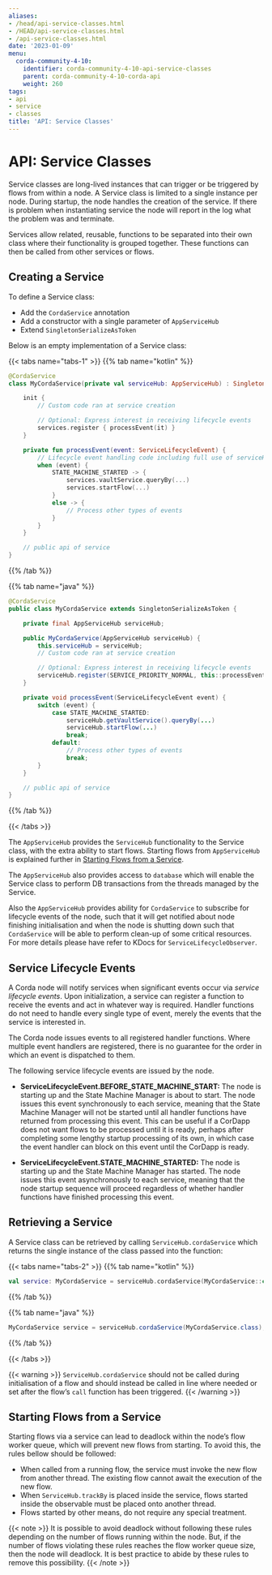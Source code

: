 ```yaml
---
aliases:
- /head/api-service-classes.html
- /HEAD/api-service-classes.html
- /api-service-classes.html
date: '2023-01-09'
menu:
  corda-community-4-10:
    identifier: corda-community-4-10-api-service-classes
    parent: corda-community-4-10-corda-api
    weight: 260
tags:
- api
- service
- classes
title: 'API: Service Classes'
---
```





# API: Service Classes

Service classes are long-lived instances that can trigger or be triggered by flows from within a node. A Service class is limited to a
single instance per node. During startup, the node handles the creation of the service. If there is problem when instantiating service
the node will report in the log what the problem was and terminate.

Services allow related, reusable, functions to be separated into their own class where their functionality is
grouped together. These functions can then be called from other services or flows.

## Creating a Service

To define a Service class:

* Add the `CordaService` annotation
* Add a constructor with a single parameter of `AppServiceHub`
* Extend `SingletonSerializeAsToken`

Below is an empty implementation of a Service class:

{{< tabs name="tabs-1" >}}
{{% tab name="kotlin" %}}
```kotlin
@CordaService
class MyCordaService(private val serviceHub: AppServiceHub) : SingletonSerializeAsToken() {

    init {
        // Custom code ran at service creation

        // Optional: Express interest in receiving lifecycle events
        services.register { processEvent(it) }
    }

    private fun processEvent(event: ServiceLifecycleEvent) {
        // Lifecycle event handling code including full use of serviceHub
        when (event) {
            STATE_MACHINE_STARTED -> {
                services.vaultService.queryBy(...)
                services.startFlow(...)
            }
            else -> {
                // Process other types of events
            }
        }
    }

    // public api of service
}
```
{{% /tab %}}

{{% tab name="java" %}}
```java
@CordaService
public class MyCordaService extends SingletonSerializeAsToken {

    private final AppServiceHub serviceHub;

    public MyCordaService(AppServiceHub serviceHub) {
        this.serviceHub = serviceHub;
        // Custom code ran at service creation

        // Optional: Express interest in receiving lifecycle events
        serviceHub.register(SERVICE_PRIORITY_NORMAL, this::processEvent);
    }

    private void processEvent(ServiceLifecycleEvent event) {
        switch (event) {
            case STATE_MACHINE_STARTED:
                serviceHub.getVaultService().queryBy(...)
                serviceHub.startFlow(...)
                break;
            default:
                // Process other types of events
                break;
        }
    }

    // public api of service
}
```
{{% /tab %}}

{{< /tabs >}}

The `AppServiceHub` provides the `ServiceHub` functionality to the Service class, with the extra ability to start flows. Starting flows
from `AppServiceHub` is explained further in [Starting Flows from a Service](#starting-flows-from-a-service).

The `AppServiceHub` also provides access to `database` which will enable the Service class to perform DB transactions from the threads
managed by the Service.

Also the `AppServiceHub` provides ability for `CordaService` to subscribe for lifecycle events of the node, such that it will get notified
about node finishing initialisation and when the node is shutting down such that `CordaService` will be able to perform clean-up of some
critical resources. For more details please have refer to KDocs for `ServiceLifecycleObserver`.

## Service Lifecycle Events

A Corda node will notify services when significant events occur via *service lifecycle events*. Upon initialization, a service can register a function to receive the events and act in whatever way is required. Handler functions do not need to handle every single type of event, merely the events that the service is interested in.

The Corda node issues events to all registered handler functions. Where multiple event handlers are registered, there is no guarantee for the order in which an event is dispatched to them.

The following service lifecycle events are issued by the node.

* **ServiceLifecycleEvent.BEFORE_STATE_MACHINE_START:** The node is starting up and the State Machine Manager is about to start.
The node issues this event synchronously to each service, meaning that the State Machine Manager will not be started until all handler functions have returned from processing this event. This can be useful if a CorDapp does not want flows to be processed until it is ready, perhaps after completing some lengthy startup processing of its own, in which case the event handler can block on this event until the CorDapp is ready.

* **ServiceLifecycleEvent.STATE_MACHINE_STARTED:** The node is starting up and the State Machine Manager has started.
The node issues this event asynchronously to each service, meaning that the node startup sequence will proceed regardless of whether handler functions have finished processing this event.

## Retrieving a Service

A Service class can be retrieved by calling `ServiceHub.cordaService` which returns the single instance of the class passed into the function:

{{< tabs name="tabs-2" >}}
{{% tab name="kotlin" %}}
```kotlin
val service: MyCordaService = serviceHub.cordaService(MyCordaService::class.java)
```
{{% /tab %}}

{{% tab name="java" %}}
```java
MyCordaService service = serviceHub.cordaService(MyCordaService.class);
```
{{% /tab %}}

{{< /tabs >}}


{{< warning >}}
`ServiceHub.cordaService` should not be called during initialisation of a flow and should instead be called in line where
needed or set after the flow’s `call` function has been triggered.
{{< /warning >}}

## Starting Flows from a Service

Starting flows via a service can lead to deadlock within the node’s flow worker queue, which will prevent new flows from
starting. To avoid this, the rules bellow should be followed:

* When called from a running flow, the service must invoke the new flow from another thread. The existing flow cannot await the
execution of the new flow.
* When `ServiceHub.trackBy` is placed inside the service, flows started inside the observable must be placed onto another thread.
* Flows started by other means, do not require any special treatment.

{{< note >}}
It is possible to avoid deadlock without following these rules depending on the number of flows running within the node. But, if the
number of flows violating these rules reaches the flow worker queue size, then the node will deadlock. It is best practice to
abide by these rules to remove this possibility.
{{< /note >}}
